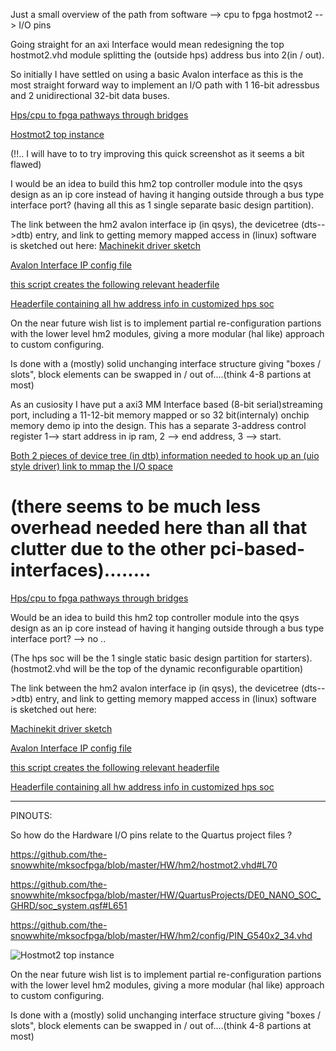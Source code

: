 Just a small overview of the path from software --> cpu to fpga hostmot2 --> I/O pins

Going straight for an axi Interface would mean redesigning the top hostmot2.vhd
module splitting the (outside hps) address bus into 2(in / out).

So initially I have settled on using a basic Avalon interface as this is the most straight forward way to implement an I/O path with 1 16-bit adressbus and 2 unidirectional 32-bit data buses.

[Hps/cpu to fpga pathways through bridges](https://github.com/the-snowwhite/mksocfpga/blob/iotest/docs/pics/Hps-fpga-bridges.png)


[Hostmot2 top instance](https://github.com/the-snowwhite/mksoc/blob/iotest/docs/pics/Hostmot2-vhd_inst.png) 

(!!.. I will have to to try improving this quick screenshot as it seems a bit flawed)

I would be an idea to build this hm2 top controller module into the qsys design as an ip core instead of having it hanging outside through a bus type interface port?
(having all this as 1 single separate basic design partition).

The link between the hm2 avalon interface ip (in qsys), the devicetree (dts-->dtb) entry, and link to getting memory mapped access in (linux) software is sketched out here:
[Machinekit driver sketch](https://github.com/the-snowwhite/machinekit/blob/mksocfpga/src/hal/drivers/mesa-hostmot2/hm2_soc.c#L23) 

[Avalon Interface IP config file](https://github.com/the-snowwhite/mksoc/blob/iotest/QuartusProjects/ip/hm2reg_io/hm2reg_io_hw.tcl#L76)

[this script creates the following relevant headerfile](https://github.com/the-snowwhite/mksoc/blob/iotest/QuartusProjects/DE0_NANO_SOC_GHRD/generate_hps_qsys_header.sh#L1)

[Headerfile containing all hw address info in customized hps soc ](https://github.com/the-snowwhite/mksoc/blob/iotest/QuartusProjects/DE0_NANO_SOC_GHRD/hps_0.h#L12)

On the near future wish list is to implement partial re-configuration partions with the lower level hm2 modules, giving a more modular (hal like) approach to custom configuring.

Is done with a (mostly) solid unchanging interface structure giving "boxes / slots", block elements can be swapped in / out of....(think 4-8 partions at most) 

As an cusiosity I have put a axi3 MM Interface based (8-bit serial)streaming port, including a 11-12-bit memory mapped or so 32 bit(internaly) onchip memory demo ip into the design. This has a separate 3-address control register 1--> start address in ip ram, 2 --> end address, 3 --> start. 

[Both 2 pieces of device tree (in dtb) information needed to hook up an (uio style driver) link to mmap the I/O space](https://github.com/the-snowwhite/machinekit/blob/iotest/src/rtapi/socfpgadrv/hm2reg_uio-module.c#L275)

(there seems to be much less overhead needed here than all that clutter due to the other pci-based-interfaces)........
=======

[Hps/cpu to fpga pathways through bridges](https://github.com/the-snowwhite/mksocfpga/blob/master/docs/pics/Hps-fpga-bridges.png)


Would be an idea to build this hm2 top controller module into the qsys design as an ip core instead of having it hanging outside through a bus type interface port?  --> no ..


(The hps soc will be the 1 single static basic design partition for starters). (hostmot2.vhd will be the top of the dynamic reconfigurable opartition)


The link between the hm2 avalon interface ip (in qsys), the devicetree (dts-->dtb) entry, and link to getting memory mapped access in (linux) software is sketched out here:

[Machinekit driver sketch](https://github.com/the-snowwhite/machinekit/blob/mksocfpga/src/hal/drivers/mesa-hostmot2/hm2_soc.c#L23) 


[Avalon Interface IP config file](https://github.com/the-snowwhite/mksocfpga/blob/master/HW/ip/hm2reg_io/hm2reg_io_hw.tcl#L76)


[this script creates the following relevant headerfile](https://github.com/the-snowwhite/mksocfpga/blob/master/HW/QuartusProjects/DE0_NANO_SOC_GHRD/generate_hps_qsys_header.sh#L1)


[Headerfile containing all hw address info in customized hps soc ](https://github.com/the-snowwhite/mksocfpga/blob/master/HW/QuartusProjects/DE0_NANO_SOC_GHRD/hps_0.h#L12)


-----


PINOUTS:

So how do the Hardware I/O pins relate to the Quartus project files ?


https://github.com/the-snowwhite/mksocfpga/blob/master/HW/hm2/hostmot2.vhd#L70

https://github.com/the-snowwhite/mksocfpga/blob/master/HW/QuartusProjects/DE0_NANO_SOC_GHRD/soc_system.qsf#L651

https://github.com/the-snowwhite/mksocfpga/blob/master/HW/hm2/config/PIN_G540x2_34.vhd


![Hostmot2 top instance](https://github.com/the-snowwhite/mksocfpga/blob/master/docs/pics/Hostmot2-vhd_inst-pinouts.png) 



On the near future wish list is to implement partial re-configuration partions with the lower level hm2 modules, giving a more modular (hal like) approach to custom configuring.

Is done with a (mostly) solid unchanging interface structure giving "boxes / slots", block elements can be swapped in / out of....(think 4-8 partions at most) 

